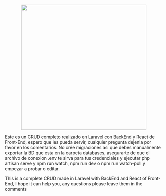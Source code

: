 <p align="center"><img src="https://res.cloudinary.com/dtfbvvkyp/image/upload/v1566331377/laravel-logolockup-cmyk-red.svg" width="400"></p>



Este es un CRUD completo realizado en Laravel con BackEnd y React de Front-End, espero que les pueda servir, cualquier pregunta dejenla por favor en los comentarios.
No crée migraciones asi que debes manualmente exportar la BD que esta en la carpeta databases, asegurarte de que el archivo de conexion .env te sirva para tus credenciales y ejecutar php artisan serve y npm run watch, npm run dev o npm run watch-poll y empezar a probar o editar.

This is a complete CRUD made in Laravel with BackEnd and React of Front-End, I hope it can help you, any questions please leave them in the comments
